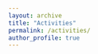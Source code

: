 ```yaml
---
layout: archive
title: "Activities"
permalink: /activities/
author_profile: true
---
```


## 


<!--
<img src="../images/ab_rescommunity.png" width="900">

-->

